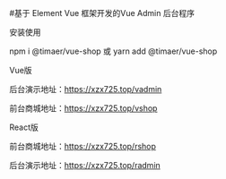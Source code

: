 #基于 Element Vue 框架开发的Vue Admin 后台程序 

安装使用

npm i @timaer/vue-shop
或
yarn add @timaer/vue-shop


Vue版

后台演示地址：https://xzx725.top/vadmin

前台商城地址：https://xzx725.top/vshop

React版

前台商城地址：https://xzx725.top/rshop

后台演示地址：https://xzx725.top/radmin


